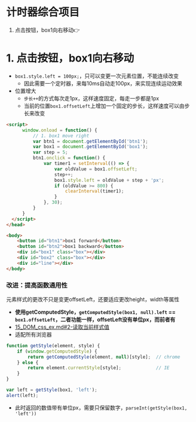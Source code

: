 
# 计时器综合项目
1. 点击按钮，box1向右移动👉


# 1. 点击按钮，box1向右移动
- `box1.style.left = 100px;`，只可以变更一次元素位置，不能连续改变
  - 因此需要一个定时器，来每10ms自动走100px，来实现连续运动效果
- 位置增大
  - `步长++`的方式每次走1px，这样速度固定，每走一步都是1px
  - 当前的位置`box1.offsetLeft`上增加一个固定的步长，这样速度可以由步长来改变
  
```html
<script>
      window.onload = function() {
          // 1. box1 move right
          var btn1 = document.getElementById('btn1');
          var box1 = document.getElementById('box1');
          var step = 5;
          btn1.onclick = function() {
              var timer1 = setInterval(() => {
                  var oldValue = box1.offsetLeft;
                  step++;
                  box1.style.left = oldValue + step + 'px';
                  if (oldValue >= 800) {
                      clearInterval(timer1);
                  }
              }, 30);
          }
      }
  </script>
</head>

<body>
    <button id="btn1">box1 forward</button>
    <button id="btn2">box1 backward</button>
    <div id="box1" class="box"></div>
    <div id="box2" class="box"></div>
    <div id="line"></div>
</body>
```
### 改进：提高函数通用性
元素样式的更改不只是变更offsetLeft，还要适应更改height，width等属性
- **使用getComputedStyle，`getComputedStyle(box1, null).left` == `box1.offsetLeft`，二者功能一样，offsetLeft没有单位px，而前者有**
- [15_DOM_css_ex.md#2-读取当前样式值](https://github.com/davidkorea/javascript_study/blob/master/15_DOM_css_ex.md#2-读取当前样式值)
- 适配所有浏览器
```javascript
function getStyle(element, style) {
    if (window.getComputedStyle) {
        return getComputedStyle(element, null)[style];  // chrome
    } else {
        return element.currentStyle[style];             // IE
    }
}

var left = getStyle(box1, 'left');
alert(left);
```
- 此时返回的数值带有单位px，需要只保留数字，`parseInt(getStyle(box1, 'left'))`













